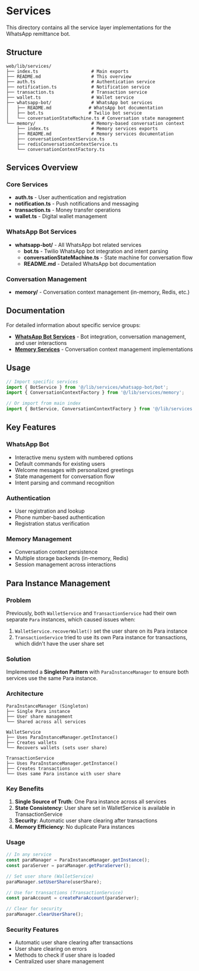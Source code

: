 # Services

This directory contains all the service layer implementations for the WhatsApp remittance bot.

## Structure

```
web/lib/services/
├── index.ts                    # Main exports
├── README.md                   # This overview
├── auth.ts                     # Authentication service
├── notification.ts             # Notification service
├── transaction.ts              # Transaction service
├── wallet.ts                   # Wallet service
├── whatsapp-bot/               # WhatsApp bot services
│   ├── README.md              # WhatsApp bot documentation
│   ├── bot.ts                 # Twilio bot service
│   └── conversationStateMachine.ts # Conversation state management
└── memory/                     # Memory-based conversation context
    ├── index.ts                # Memory services exports
    ├── README.md               # Memory services documentation
    ├── conversationContextService.ts
    ├── redisConversationContextService.ts
    └── conversationContextFactory.ts
```

## Services Overview

### Core Services
- **auth.ts** - User authentication and registration
- **notification.ts** - Push notifications and messaging
- **transaction.ts** - Money transfer operations
- **wallet.ts** - Digital wallet management

### WhatsApp Bot Services
- **whatsapp-bot/** - All WhatsApp bot related services
  - **bot.ts** - Twilio WhatsApp bot integration and intent parsing
  - **conversationStateMachine.ts** - State machine for conversation flow
  - **README.md** - Detailed WhatsApp bot documentation

### Conversation Management
- **memory/** - Conversation context management (in-memory, Redis, etc.)

## Documentation

For detailed information about specific service groups:

- **[WhatsApp Bot Services](./whatsapp-bot/README.md)** - Bot integration, conversation management, and user interactions
- **[Memory Services](./memory/README.md)** - Conversation context management implementations

## Usage

```typescript
// Import specific services
import { BotService } from '@/lib/services/whatsapp-bot/bot';
import { ConversationContextFactory } from '@/lib/services/memory';

// Or import from main index
import { BotService, ConversationContextFactory } from '@/lib/services';
```

## Key Features

### WhatsApp Bot
- Interactive menu system with numbered options
- Default commands for existing users
- Welcome messages with personalized greetings
- State management for conversation flow
- Intent parsing and command recognition

### Authentication
- User registration and lookup
- Phone number-based authentication
- Registration status verification

### Memory Management
- Conversation context persistence
- Multiple storage backends (in-memory, Redis)
- Session management across interactions

## Para Instance Management

### Problem
Previously, both `WalletService` and `TransactionService` had their own separate `Para` instances, which caused issues when:
1. `WalletService.recoverWallet()` set the user share on its Para instance
2. `TransactionService` tried to use its own Para instance for transactions, which didn't have the user share set

### Solution
Implemented a **Singleton Pattern** with `ParaInstanceManager` to ensure both services use the same Para instance.

### Architecture

```
ParaInstanceManager (Singleton)
├── Single Para instance
├── User share management
└── Shared across all services

WalletService
├── Uses ParaInstanceManager.getInstance()
├── Creates wallets
└── Recovers wallets (sets user share)

TransactionService
├── Uses ParaInstanceManager.getInstance()
├── Creates transactions
└── Uses same Para instance with user share
```

### Key Benefits

1. **Single Source of Truth**: One Para instance across all services
2. **State Consistency**: User share set in WalletService is available in TransactionService
3. **Security**: Automatic user share clearing after transactions
4. **Memory Efficiency**: No duplicate Para instances

### Usage

```typescript
// In any service
const paraManager = ParaInstanceManager.getInstance();
const paraServer = paraManager.getParaServer();

// Set user share (WalletService)
paraManager.setUserShare(userShare);

// Use for transactions (TransactionService)
const paraAccount = createParaAccount(paraServer);

// Clear for security
paraManager.clearUserShare();
```

### Security Features

- Automatic user share clearing after transactions
- User share clearing on errors
- Methods to check if user share is loaded
- Centralized user share management
